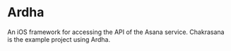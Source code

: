 # Ardha

An iOS framework for accessing the API of the Asana service. Chakrasana is the example project using Ardha.
